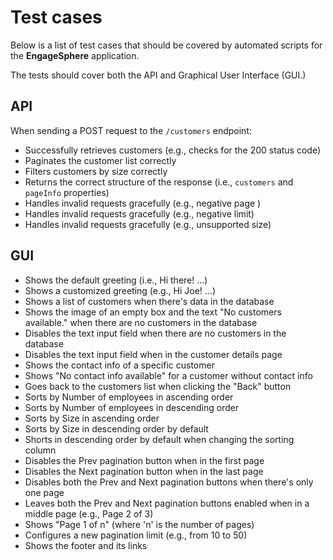 # Test cases

Below is a list of test cases that should be covered by automated scripts for the **EngageSphere** application.

The tests should cover both the API and Graphical User Interface (GUI.)

## API

When sending a POST request to the `/customers` endpoint:

- Successfully retrieves customers (e.g., checks for the 200 status code)
- Paginates the customer list correctly
- Filters customers by size correctly
- Returns the correct structure of the response (i.e., `customers` and `pageInfo` properties)
- Handles invalid requests gracefully (e.g., negative page )
- Handles invalid requests gracefully (e.g., negative limit)
- Handles invalid requests gracefully (e.g., unsupported size)

## GUI

- Shows the default greeting (i.e., Hi there! ...)
- Shows a customized greeting (e.g., Hi Joe! ...)
- Shows a list of customers when there's data in the database
- Shows the image of an empty box and the text "No customers available." when there are no customers in the database
- Disables the text input field when there are no customers in the database
- Disables the text input field when in the customer details page
- Shows the contact info of a specific customer
- Shows "No contact info available" for a customer without contact info
- Goes back to the customers list when clicking the "Back" button
- Sorts by Number of employees in ascending order
- Sorts by Number of employees in descending order
- Sorts by Size in ascending order
- Sorts by Size in descending order by default
- Shorts in descending order by default when changing the sorting column
- Disables the Prev pagination button when in the first page
- Disables the Next pagination button when in the last page
- Disables both the Prev and Next pagination buttons when there's only one page
- Leaves both the Prev and Next pagination buttons enabled when in a middle page (e.g., Page 2 of 3)
- Shows "Page 1 of n" (where 'n' is the number of pages)
- Configures a new pagination limit (e.g., from 10 to 50)
- Shows the footer and its links
